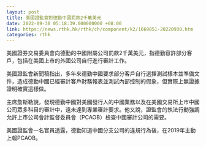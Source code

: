 ```yaml
---
layout: post
title: 美國證監會對德勤中國罰款2千萬美元
date: 2022-09-30 05:18:39.000000000 +08:00
link: https://news.rthk.hk/rthk/ch/component/k2/1669051-20220930.htm
categories: rthk
---
```


美國證券交易委員會向德勤的中國附屬公司罰款2千萬美元，指德勤容許部分客戶，包括在美國上市的外國公司自行進行審計工作。

美國證監會新聞稿指出，多年來德勤中國要求部分客戶自行選擇測試樣本並準備文件，造成德勤中國已經審計客戶財務報表並測試內部控制的假象，但實際上無證據證明確實這樣做。

主席詹斯勒說，發現德勤中國對美國發行人的中國業務以及在美國交易所上市中國公司眾多科目的審計中，遠未達到專業審計要求。他又說，證監會的執法行動強調允許上市公司會計監督委員會（PCAOB）檢查中國審計公司的需要。

美國證監會一名官員透露，德勤知道中國分支公司的違規行為後，在2019年主動上報PCAOB。
